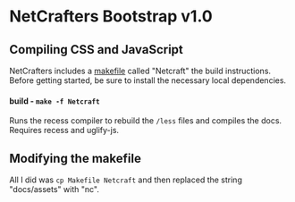 # NetCrafters Bootstrap v1.0

## Compiling CSS and JavaScript

NetCrafters includes a [makefile](Netcraft) called "Netcraft" the build instructions. Before getting started, be sure to install the necessary local dependencies.

#### build - `make -f Netcraft`
Runs the recess compiler to rebuild the `/less` files and compiles the docs. Requires recess and uglify-js.

## Modifying the makefile

All I did was `cp Makefile Netcraft` and then replaced the string "docs/assets" with "nc".


